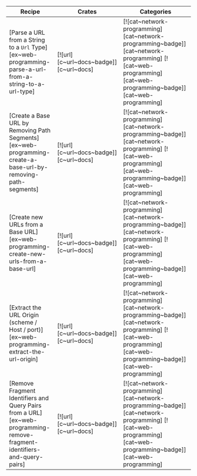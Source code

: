 | Recipe | Crates | Categories |
|--------|--------|------------|
| [Parse a URL from a String to a `Url` Type][ex~web-programming-parse-a-url-from-a-string-to-a-url-type] | [![url][c~url~docs~badge]][c~url~docs] | [![cat~network-programming][cat~network-programming~badge]][cat~network-programming] [![cat~web-programming][cat~web-programming~badge]][cat~web-programming] |
| [Create a Base URL by Removing Path Segments][ex~web-programming-create-a-base-url-by-removing-path-segments] | [![url][c~url~docs~badge]][c~url~docs] | [![cat~network-programming][cat~network-programming~badge]][cat~network-programming] [![cat~web-programming][cat~web-programming~badge]][cat~web-programming] |
| [Create new URLs from a Base URL][ex~web-programming-create-new-urls-from-a-base-url] | [![url][c~url~docs~badge]][c~url~docs] | [![cat~network-programming][cat~network-programming~badge]][cat~network-programming] [![cat~web-programming][cat~web-programming~badge]][cat~web-programming] |
| [Extract the URL Origin (scheme / Host / port)][ex~web-programming-extract-the-url-origin] | [![url][c~url~docs~badge]][c~url~docs] | [![cat~network-programming][cat~network-programming~badge]][cat~network-programming] [![cat~web-programming][cat~web-programming~badge]][cat~web-programming] |
| [Remove Fragment Identifiers and Query Pairs from a URL][ex~web-programming-remove-fragment-identifiers-and-query-pairs] | [![url][c~url~docs~badge]][c~url~docs] | [![cat~network-programming][cat~network-programming~badge]][cat~network-programming] [![cat~web-programming][cat~web-programming~badge]][cat~web-programming] |

<div class="hidden">
</div>
